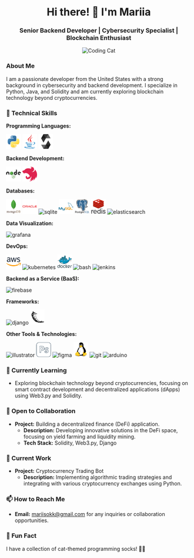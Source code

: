<h1 align="center">Hi there! 👋 I'm Mariia</h1>
<h3 align="center">Senior Backend Developer | Cybersecurity Specialist | Blockchain Enthusiast</h3>

<p align="center">
  <img src="https://cataas.com/cat/gif" alt="Coding Cat" width="400">
</p>

### About Me
I am a passionate developer from the United States with a strong background in cybersecurity and backend development. I specialize in Python, Java, and Solidity and am currently exploring blockchain technology beyond cryptocurrencies.

### 🚀 Technical Skills

**Programming Languages:**
<p align="left">
  <img src="https://raw.githubusercontent.com/devicons/devicon/master/icons/python/python-original.svg" alt="python" width="40" height="40"/>
  <img src="https://raw.githubusercontent.com/devicons/devicon/master/icons/java/java-original.svg" alt="java" width="40" height="40"/>
  <img src="https://raw.githubusercontent.com/devicons/devicon/master/icons/solidity/solidity-original.svg" alt="solidity" width="40" height="40"/>
</p>

**Backend Development:**
<p align="left">
  <img src="https://raw.githubusercontent.com/devicons/devicon/master/icons/nodejs/nodejs-original-wordmark.svg" alt="nodejs" width="40" height="40"/>
  <img src="https://raw.githubusercontent.com/devicons/devicon/master/icons/nestjs/nestjs-plain.svg" alt="nestjs" width="40" height="40"/>
</p>

**Databases:**
<p align="left">
  <img src="https://raw.githubusercontent.com/devicons/devicon/master/icons/mongodb/mongodb-original-wordmark.svg" alt="mongodb" width="40" height="40"/>
  <img src="https://raw.githubusercontent.com/devicons/devicon/master/icons/oracle/oracle-original.svg" alt="oracle" width="40" height="40"/>
  <img src="https://www.vectorlogo.zone/logos/sqlite/sqlite-icon.svg" alt="sqlite" width="40" height="40"/>
  <img src="https://raw.githubusercontent.com/devicons/devicon/master/icons/mysql/mysql-original-wordmark.svg" alt="mysql" width="40" height="40"/>
  <img src="https://raw.githubusercontent.com/devicons/devicon/master/icons/postgresql/postgresql-original-wordmark.svg" alt="postgresql" width="40" height="40"/>
  <img src="https://raw.githubusercontent.com/devicons/devicon/master/icons/redis/redis-original-wordmark.svg" alt="redis" width="40" height="40"/>
  <img src="https://www.vectorlogo.zone/logos/elastic/elastic-icon.svg" alt="elasticsearch" width="40" height="40"/>
</p>

**Data Visualization:**
<p align="left">
  <img src="https://www.vectorlogo.zone/logos/grafana/grafana-icon.svg" alt="grafana" width="40" height="40"/>
</p>

**DevOps:**
<p align="left">
  <img src="https://raw.githubusercontent.com/devicons/devicon/master/icons/amazonwebservices/amazonwebservices-original-wordmark.svg" alt="aws" width="40" height="40"/>
  <img src="https://www.vectorlogo.zone/logos/kubernetes/kubernetes-icon.svg" alt="kubernetes" width="40" height="40"/>
  <img src="https://raw.githubusercontent.com/devicons/devicon/master/icons/docker/docker-original-wordmark.svg" alt="docker" width="40" height="40"/>
  <img src="https://www.vectorlogo.zone/logos/gnu_bash/gnu_bash-icon.svg" alt="bash" width="40" height="40"/>
  <img src="https://www.vectorlogo.zone/logos/jenkins/jenkins-icon.svg" alt="jenkins" width="40" height="40"/>
</p>

**Backend as a Service (BaaS):**
<p align="left">
  <img src="https://www.vectorlogo.zone/logos/firebase/firebase-icon.svg" alt="firebase" width="40" height="40"/>
</p>

**Frameworks:**
<p align="left">
  <img src="https://cdn.worldvectorlogo.com/logos/django.svg" alt="django" width="40" height="40"/>
  <img src="https://raw.githubusercontent.com/devicons/devicon/master/icons/flask/flask-original.svg" alt="flask" width="40" height="40"/>
</p>

**Other Tools & Technologies:**
<p align="left">
  <img src="https://www.vectorlogo.zone/logos/adobe_illustrator/adobe_illustrator-icon.svg" alt="illustrator" width="40" height="40"/>
  <img src="https://raw.githubusercontent.com/devicons/devicon/master/icons/photoshop/photoshop-line.svg" alt="photoshop" width="40" height="40"/>
  <img src="https://www.vectorlogo.zone/logos/figma/figma-icon.svg" alt="figma" width="40" height="40"/>
  <img src="https://raw.githubusercontent.com/devicons/devicon/master/icons/linux/linux-original.svg" alt="linux" width="40" height="40"/>
  <img src="https://www.vectorlogo.zone/logos/git-scm/git-scm-icon.svg" alt="git" width="40" height="40"/>
  <img src="https://cdn.worldvectorlogo.com/logos/arduino-1.svg" alt="arduino" width="40" height="40"/>
</p>

### 🌱 Currently Learning
- Exploring blockchain technology beyond cryptocurrencies, focusing on smart contract development and decentralized applications (dApps) using Web3.py and Solidity.

### 👯 Open to Collaboration
- **Project:** Building a decentralized finance (DeFi) application.
  - **Description:** Developing innovative solutions in the DeFi space, focusing on yield farming and liquidity mining.
  - **Tech Stack:** Solidity, Web3.py, Django

### 🔭 Current Work
- **Project:** Cryptocurrency Trading Bot
  - **Description:** Implementing algorithmic trading strategies and integrating with various cryptocurrency exchanges using Python.

### 📫 How to Reach Me
- **Email:** [mariisokk@gmail.com](mailto:mariisokk@gmail.com) for any inquiries or collaboration opportunities.

### 💬 Fun Fact
I have a collection of cat-themed programming socks! 🧦🐱
